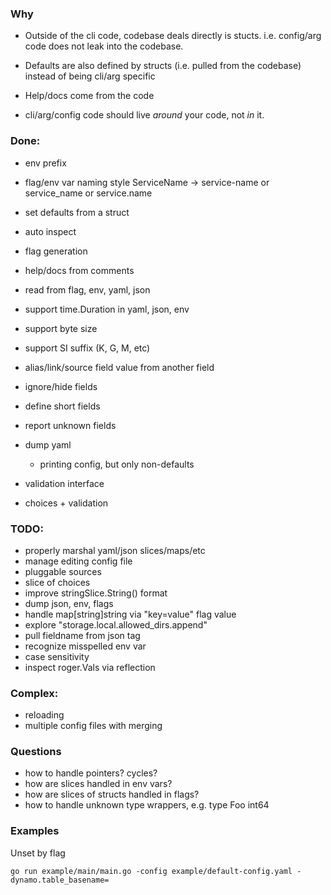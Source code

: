
### Why

- Outside of the cli code, codebase deals directly is stucts. i.e. config/arg code
  does not leak into the codebase.

- Defaults are also defined by structs (i.e. pulled from the codebase) instead of
  being cli/arg specific

- Help/docs come from the code

- cli/arg/config code should live *around* your code, not *in* it.

### Done:
- env prefix
- flag/env var naming style ServiceName -> service-name or service_name or service.name
- set defaults from a struct
- auto inspect
- flag generation
- help/docs from comments
- read from flag, env, yaml, json
- support time.Duration in yaml, json, env
- support byte size
- support SI suffix (K, G, M, etc)
- alias/link/source field value from another field
- ignore/hide fields
- define short fields
- report unknown fields
- dump yaml
  - printing config, but only non-defaults

- validation interface
- choices + validation

### TODO:
- properly marshal yaml/json slices/maps/etc
- manage editing config file
- pluggable sources
- slice of choices
- improve stringSlice.String() format
- dump json, env, flags
- handle map[string]string via "key=value" flag value
- explore "storage.local.allowed_dirs.append"
- pull fieldname from json tag
- recognize misspelled env var
- case sensitivity
- inspect roger.Vals via reflection

### Complex:
- reloading
- multiple config files with merging

### Questions
- how to handle pointers? cycles?
- how are slices handled in env vars?
- how are slices of structs handled in flags?
- how to handle unknown type wrappers, e.g. type Foo int64


### Examples

Unset by flag
```
go run example/main/main.go -config example/default-config.yaml -dynamo.table_basename=
```
